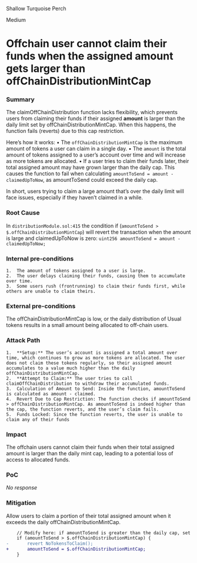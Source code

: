 Shallow Turquoise Perch

Medium

# Offchain user cannot claim their funds when the assigned amount gets larger than offChainDistributionMintCap

### Summary

The claimOffChainDistribution function lacks flexibility, which prevents users from claiming their funds if their assigned **amount** is larger than the daily limit set by offChainDistributionMintCap. When this happens, the function fails (reverts) due to this cap restriction.

Here’s how it works:
	•	The `offChainDistributionMintCap` is the maximum amount of tokens a user can claim in a single day.
	•	The `amount` is the total amount of tokens assigned to a user’s account over time and will increase as more tokens are allocated.
	•	If a user tries to claim their funds later, their total assigned amount may have grown larger than the daily cap. This causes the function to fail when calculating `amountToSend = amount - claimedUpToNow`, as amountToSend could exceed the daily cap.

In short, users trying to claim a large amount that’s over the daily limit will face issues, especially if they haven’t claimed in a while.

### Root Cause

In `distributionModule.sol:415` the condition if (`amountToSend > $.offChainDistributionMintCap`) will revert the transaction when the amount is large and claimedUpToNow is zero:
`uint256 amountToSend = amount - claimedUpToNow;`

### Internal pre-conditions

	1.	The amount of tokens assigned to a user is large.
	2.	The user delays claiming their funds, causing them to accumulate over time.
	3.	Some users rush (frontrunning) to claim their funds first, while others are unable to claim theirs.

### External pre-conditions

The offChainDistributionMintCap is low, or the daily distribution of Usual tokens results in a small amount being allocated to off-chain users.

### Attack Path

	1.	**Setup:** The user’s account is assigned a total amount over time, which continues to grow as more tokens are allocated. The user does not claim these tokens regularly, so their assigned amount accumulates to a value much higher than the daily offChainDistributionMintCap.
	2.	**Attempt to Claim:** The user tries to call claimOffChainDistribution to withdraw their accumulated funds.
	3.	Calculation of Amount to Send: Inside the function, amountToSend is calculated as amount - claimed.
	4.	Revert Due to Cap Restriction: The function checks if amountToSend > offChainDistributionMintCap. As amountToSend is indeed higher than the cap, the function reverts, and the user’s claim fails.
	5.	Funds Locked: Since the function reverts, the user is unable to claim any of their funds

### Impact

The offchain users cannot claim their funds when their total assigned amount is larger than the daily mint cap, leading to a potential loss of access to allocated funds.

### PoC

_No response_

### Mitigation

Allow users to claim a portion of their total assigned amount when it exceeds the daily offChainDistributionMintCap.

```diff
    // Modify here: if amountToSend is greater than the daily cap, set it to the daily cap
    if (amountToSend > $.offChainDistributionMintCap) {
-       revert NoTokensToClaim();
+       amountToSend = $.offChainDistributionMintCap;
    }
```